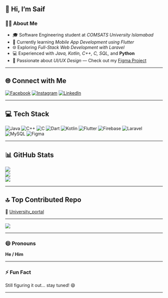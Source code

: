 ## 👋 Hi, I’m Saif

### 👨‍🎓 About Me

- 🎓 Software Engineering student at *COMSATS University Islamabad*
- 📱 Currently learning *Mobile App Development using Flutter*
- 🌐 Exploring *Full-Stack Web Development with Laravel*
- 💻 Experienced with *Java, Kotlin, C++, C, SQL,* and **Python**
- 🎨 Passionate about *UI/UX Design* — Check out my [Figma Project](https://www.figma.com/design/87zDGjMBjTJzTdQpZbrDdl/HCI-Project?node-id=0-1&t=vnvbwQli2Wl7m40g-1)

---

## 🌐 Connect with Me

[![Facebook](https://img.shields.io/badge/Facebook-%231877F2.svg?logo=Facebook&logoColor=white)](https://www.facebook.com/share/1Bz3c7icDQ/) 
[![Instagram](https://img.shields.io/badge/Instagram-%23E4405F.svg?logo=Instagram&logoColor=white)](https://www.instagram.com/saif_ulhassan?igsh=MXV5dmpnMGFlNXU3MA==) 
[![LinkedIn](https://img.shields.io/badge/LinkedIn-%230077B5.svg?logo=linkedin&logoColor=white)](https://www.linkedin.com/in/saif-ul-hassan-03aa80287/)

---

## 💻 Tech Stack

![Java](https://img.shields.io/badge/java-%23ED8B00.svg?style=for-the-badge&logo=openjdk&logoColor=white)
![C++](https://img.shields.io/badge/c++-%2300599C.svg?style=for-the-badge&logo=c%2B%2B&logoColor=white)
![C](https://img.shields.io/badge/c-%2300599C.svg?style=for-the-badge&logo=c&logoColor=white)
![Dart](https://img.shields.io/badge/dart-%230175C2.svg?style=for-the-badge&logo=dart&logoColor=white)
![Kotlin](https://img.shields.io/badge/kotlin-%237F52FF.svg?style=for-the-badge&logo=kotlin&logoColor=white)
![Flutter](https://img.shields.io/badge/Flutter-%2302569B.svg?style=for-the-badge&logo=Flutter&logoColor=white)
![Firebase](https://img.shields.io/badge/firebase-%23039BE5.svg?style=for-the-badge&logo=firebase)
![Laravel](https://img.shields.io/badge/laravel-%23FF2D20.svg?style=for-the-badge&logo=laravel&logoColor=white)
![MySQL](https://img.shields.io/badge/mysql-4479A1.svg?style=for-the-badge&logo=mysql&logoColor=white)
![Figma](https://img.shields.io/badge/figma-%23F24E1E.svg?style=for-the-badge&logo=figma&logoColor=white)

---

## 📊 GitHub Stats

![](https://github-readme-stats.vercel.app/api?username=iamSaifulhassan&theme=transparent&hide_border=false&include_all_commits=false&count_private=false)  
![](https://nirzak-streak-stats.vercel.app/?user=iamSaifulhassan&theme=transparent&hide_border=false)  
![](https://github-readme-stats.vercel.app/api/top-langs/?username=iamSaifulhassan&theme=transparent&hide_border=false&layout=compact)

---

## 🔝 Top Contributed Repo

🔗 [University_portal](https://github.com/iamSaifulhassan/University_portal)

---

[![](https://visitcount.itsvg.in/api?id=iamSaifulhassan&icon=0&color=0)](https://visitcount.itsvg.in)

---

### 😄 Pronouns
**He / Him**

---

### ⚡ Fun Fact

Still figuring it out... stay tuned! 😄

---
